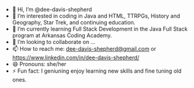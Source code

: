 - 👋 Hi, I’m @dee-davis-shepherd
- 👀 I’m interested in coding in Java and HTML, TTRPGs, History and Geography, Star Trek, and continuing education.
- 🌱 I’m currently learning Full Stack Development in the Java Full Stack program at Arkansas Coding Academy. 
- 💞️ I’m looking to collaborate on ...
- 📫 How to reach me: dee-davis-shepherd@gmail.com or https://www.linkedin.com/in/dee-davis-shepherd/
- 😄 Pronouns: she/her
- ⚡ Fun fact: I geniuning enjoy learning new skills and fine tuning old ones. 

<!---
dee-davis-shepherd/dee-davis-shepherd is a ✨ special ✨ repository because its `README.md` (this file) appears on your GitHub profile.
You can click the Preview link to take a look at your changes.
--->
